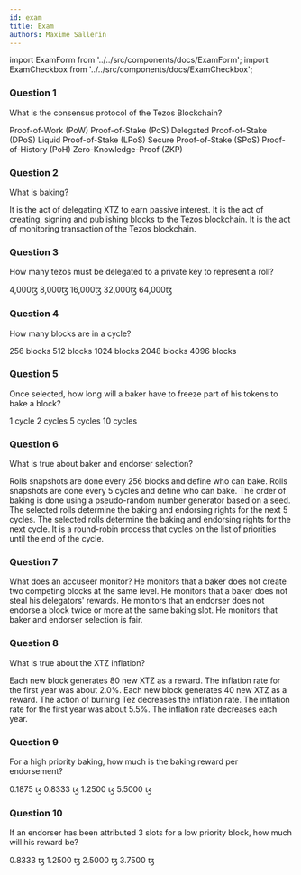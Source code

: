 ```yaml
---
id: exam
title: Exam
authors: Maxime Sallerin
---
```


import ExamForm from '../../src/components/docs/ExamForm';
import ExamCheckbox from '../../src/components/docs/ExamCheckbox';

<ExamForm moduleName="Baking">

### Question 1

What is the consensus protocol of the Tezos Blockchain?

<ExamCheckbox name="00" isCorrect="false">Proof-of-Work (PoW)</ExamCheckbox>
<ExamCheckbox name="01" isCorrect="false">Proof-of-Stake (PoS)</ExamCheckbox>
<ExamCheckbox name="02" isCorrect="false">Delegated Proof-of-Stake (DPoS)</ExamCheckbox>
<ExamCheckbox name="03" isCorrect="true">Liquid Proof-of-Stake (LPoS)</ExamCheckbox>
<ExamCheckbox name="04" isCorrect="false">Secure Proof-of-Stake (SPoS)</ExamCheckbox>
<ExamCheckbox name="05" isCorrect="false">Proof-of-History (PoH)</ExamCheckbox>
<ExamCheckbox name="06" isCorrect="false">Zero-Knowledge-Proof (ZKP)</ExamCheckbox>

### Question 2

What is baking?

<ExamCheckbox name="10" isCorrect="false">It is the act of delegating XTZ to earn passive interest.</ExamCheckbox>
<ExamCheckbox name="11" isCorrect="true">It is the act of creating, signing and publishing blocks to the Tezos blockchain.</ExamCheckbox>
<ExamCheckbox name="12" isCorrect="false">It is the act of monitoring transaction of the Tezos blockchain.</ExamCheckbox>

### Question 3

How many tezos must be delegated to a private key to represent a roll?

<ExamCheckbox name="20" isCorrect="false">4,000ꜩ</ExamCheckbox>
<ExamCheckbox name="21" isCorrect="true">8,000ꜩ</ExamCheckbox>
<ExamCheckbox name="22" isCorrect="false">16,000ꜩ</ExamCheckbox>
<ExamCheckbox name="23" isCorrect="false">32,000ꜩ</ExamCheckbox>
<ExamCheckbox name="24" isCorrect="false">64,000ꜩ</ExamCheckbox>

### Question 4

How many blocks are in a cycle?

<ExamCheckbox name="30" isCorrect="false">256 blocks</ExamCheckbox>
<ExamCheckbox name="31" isCorrect="false">512 blocks</ExamCheckbox>
<ExamCheckbox name="32" isCorrect="false">1024 blocks</ExamCheckbox>
<ExamCheckbox name="33" isCorrect="false">2048 blocks</ExamCheckbox>
<ExamCheckbox name="34" isCorrect="true">4096 blocks</ExamCheckbox>

### Question 5

Once selected, how long will a baker have to freeze part of his tokens to bake a block?

<ExamCheckbox name="40" isCorrect="false">1 cycle</ExamCheckbox>
<ExamCheckbox name="41" isCorrect="false">2 cycles</ExamCheckbox>
<ExamCheckbox name="42" isCorrect="true">5 cycles</ExamCheckbox>
<ExamCheckbox name="43" isCorrect="false">10 cycles</ExamCheckbox>

### Question 6

What is true about baker and endorser selection?

<ExamCheckbox name="50" isCorrect="true">Rolls snapshots are done every 256 blocks and define who can bake.</ExamCheckbox>
<ExamCheckbox name="51" isCorrect="false">Rolls snapshots are done every 5 cycles and define who can bake.</ExamCheckbox>
<ExamCheckbox name="52" isCorrect="true">The order of baking is done using a pseudo-random number generator based on a seed.</ExamCheckbox>
<ExamCheckbox name="53" isCorrect="true">The selected rolls determine the baking and endorsing rights for the next 5 cycles.</ExamCheckbox>
<ExamCheckbox name="54" isCorrect="false">The selected rolls determine the baking and endorsing rights for the next cycle.</ExamCheckbox>
<ExamCheckbox name="55" isCorrect="true">It is a round-robin process that cycles on the list of priorities until the end of the cycle.</ExamCheckbox>

### Question 7

What does an accuseer monitor?
<ExamCheckbox name="60" isCorrect="true">He monitors that a baker does not create two competing blocks at the same level.</ExamCheckbox>
<ExamCheckbox name="61" isCorrect="false">He monitors that a baker does not steal his delegators' rewards.</ExamCheckbox>
<ExamCheckbox name="62" isCorrect="true">He monitors that an endorser does not endorse a block twice or more at the same baking slot.</ExamCheckbox>
<ExamCheckbox name="63" isCorrect="false">He monitors that baker and endorser selection is fair. </ExamCheckbox>

### Question 8

What is true about the XTZ inflation?

<ExamCheckbox name="70" isCorrect="true">Each new block generates 80 new XTZ as a reward.</ExamCheckbox>
<ExamCheckbox name="71" isCorrect="false">The inflation rate for the first year was about 2.0%.</ExamCheckbox>
<ExamCheckbox name="72" isCorrect="false">Each new block generates 40 new XTZ as a reward.</ExamCheckbox>
<ExamCheckbox name="73" isCorrect="true">The action of burning Tez decreases the inflation rate.</ExamCheckbox>
<ExamCheckbox name="74" isCorrect="true">The inflation rate for the first year was about 5.5%.</ExamCheckbox>
<ExamCheckbox name="75" isCorrect="true">The inflation rate decreases each year.</ExamCheckbox>

### Question 9

For a high priority baking, how much is the baking reward per endorsement?

<ExamCheckbox name="80" isCorrect="true">0.1875 ꜩ</ExamCheckbox>
<ExamCheckbox name="81" isCorrect="false">0.8333 ꜩ</ExamCheckbox>
<ExamCheckbox name="82" isCorrect="false">1.2500 ꜩ</ExamCheckbox>
<ExamCheckbox name="83" isCorrect="false">5.5000 ꜩ</ExamCheckbox>

### Question 10

If an endorser has been attributed 3 slots for a low priority block, how much will his reward be?

<ExamCheckbox name="90" isCorrect="false">0.8333 ꜩ</ExamCheckbox>
<ExamCheckbox name="91" isCorrect="false">1.2500 ꜩ</ExamCheckbox>
<ExamCheckbox name="92" isCorrect="true">2.5000 ꜩ</ExamCheckbox>
<ExamCheckbox name="93" isCorrect="false">3.7500 ꜩ</ExamCheckbox>

</ExamForm>
